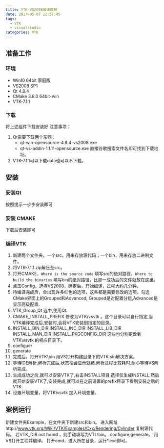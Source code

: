 ```yaml
---
title: VTK-VS2008编译教程
date: 2017-05-07 22:57:45
tags:
  - VTK
  - visualstudio
categories: VTK
---
```

## 准备工作
### 环境
* Win10 64bit 家庭版
* VS2008 SP1
* Qt 4.8.4
* CMake 3.8.0 64bit-win
* VTK-7.1.1

<!--more-->

### 下载
将上述组件下载安装好
注意事项：
1. Qt需要下载两个东西：
	* qt-win-opensource-4.8.4-vs2008.exe
	* qt-vs-addin-1.1.11-opensource.exe
直接谷歌搜索文件名即可找到下载地址。
2. VTK-7.1.1可以下载data也可以不下载。
## 安装
### 安装Qt
按照提示一步步安装即可
### 安装 CMAKE
下载后安装即可
### 编译VTK
1. 新建两个文件夹，一个src，用来存放源代码；一个bin，用来存放二进制文件。
2. 将VTK-7.1.1.zip解压至src。
3. 打开CMAKE，`Where is the source code` 填写src的绝对路径，`Where to build the binaries` 填写bin的绝对路径，比那一成功后的文件就放在这里。
4. 点击Config，选择VS2008，确定后，开始编译，过程大约几分钟。
5. 待编译完成后，会出现许多红色的选项，这些都是需要修改的选项。勾选CMake界面上的Grouped和Advanced, Grouped是对配置分组,Advanced是显示高级配置.
6. VTK_Group_Qt          选中,使用Qt.
7. CMAKE_INSTALL_PREFIX  修改为VTK/vsvtk  。这个目录可以自行指定,当VTK编译完成后,安装时,会将VTK安装到指定的目录。
8. INSTALL_BIN_DIR
INSTALL_INC_DIR
INSTALL_LIB_DIR
INSTALL_MAN_DIR
INSTALL_PKGCONFIG_DIR
这些也分别更改到VTK\vsvtk 的相应目录下。
9. configuer
10. generate
11. 完成后，打开VTK\bin 用VS打开构建目录下的VTK.sln解决方案。
12. 等待IDE解析,解析完成后,状态栏会显示就绪.解析过程比较耗时,耐心等待VS解析完成。
13. 生成成功之后,就可以安装VTK了,右击INSTALL项目,选择仅生成INSTALL.然后就开始安装VTK了,安装完成,就可以在之前设置的prefix目录下看到安装之后的VTK.
14. 设置环境变量，将VTK\vsvtk 加入环境变量。
## 案例运行
新建文件夹Example，在文件夹下新建src和bin。
进入网址http://www.vtk.org/Wiki/VTK/Examples/Cxx/Rendering/Cylinder
复制源代码。
若VTK_DIR not found ，则手动填写为VTL\bin。
configure,generate。
用VS打开工程并编译。
打开cmd，进入所在目录，运行*.exe即可。


